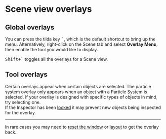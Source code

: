 # Scene view overlays
## Global overlays
You can press the tilda key <kbd>`</kbd>, which is the default shortcut to bring up the menu.
Alternatively, right-click on the Scene tab and select **Overlay Menu**, then enable the tool you would like to display.

<kbd>Shift+`</kbd> toggles all the overlays for a Scene view.

## Tool overlays
Certain overlays appear when certain objects are selected. The particle system overlay only appears when an object with a Particle System is selected. If your overlay is designed with specific types of objects in mind, try selecting one.  
If the Inspector has been [locked](https://docs.unity3d.com/Manual/InspectorOptions.html) it may prevent new objects being inspected for the overlay.

---
In rare cases you may need to [reset the window](../Windows/Resetting%20Windows.md) or [layout](../Windows/Resetting%20Layout.md) to get the overlay back.
